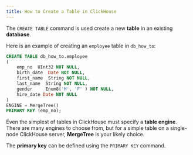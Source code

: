 ```yaml
---
title: How to Create a Table in ClickHouse
---
```


The `CREATE TABLE` command is used create a new **table** in an existing **database**.

Here is an example of creating an `employee` table in `db_how_to`:

```sql
CREATE TABLE db_how_to.employee
(
    emp_no  UInt32 NOT NULL,
    birth_date  Date NOT NULL,
    first_name  String NOT NULL,
    last_name  String NOT NULL,
    gender     Enum8('M', 'F' ) NOT NULL,
    hire_date Date NOT NULL
)
ENGINE = MergeTree()
PRIMARY KEY (emp_no);
```

Even the simplest of tables in ClickHouse must specify a **table engine**. There are many engines to choose from, but for a simple table on a single-node ClickHouse server, **MergeTree** is your likely choice.

The **primary key** can be defined using the `PRIMARY KEY` command.
